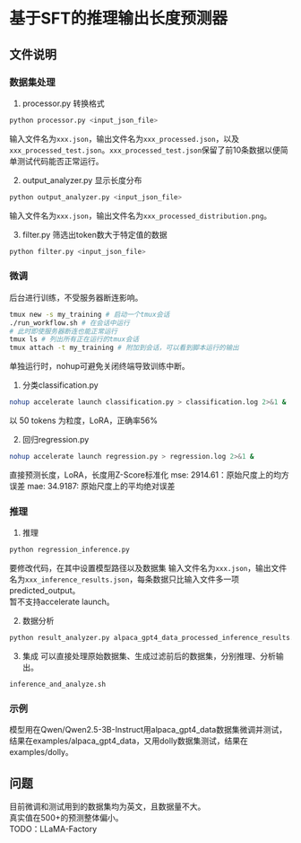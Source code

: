 # 基于SFT的推理输出长度预测器

## 文件说明

### 数据集处理
1. processor.py
转换格式
```sh
python processor.py <input_json_file>
```
输入文件名为`xxx.json`，输出文件名为`xxx_processed.json`，以及`xxx_processed_test.json`。`xxx_processed_test.json`保留了前10条数据以便简单测试代码能否正常运行。

2. output_analyzer.py
显示长度分布
```sh
python output_analyzer.py <input_json_file>
```
输入文件名为`xxx.json`，输出文件名为`xxx_processed_distribution.png`。

3. filter.py
筛选出token数大于特定值的数据
```sh
python filter.py <input_json_file>
```

### 微调
后台进行训练，不受服务器断连影响。  
```sh
tmux new -s my_training # 启动一个tmux会话
./run_workflow.sh # 在会话中运行
# 此时即使服务器断连也能正常运行
tmux ls # 列出所有正在运行的tmux会话
tmux attach -t my_training # 附加到会话，可以看到脚本运行的输出
```

单独运行时，nohup可避免关闭终端导致训练中断。  

1. 分类classification.py
```sh
nohup accelerate launch classification.py > classification.log 2>&1 &
```
以 50 tokens 为粒度，LoRA，正确率56%

2. 回归regression.py
```sh
nohup accelerate launch regression.py > regression.log 2>&1 &
```
直接预测长度，LoRA，长度用Z-Score标准化
mse: 2914.61：原始尺度上的均方误差
mae: 34.9187: 原始尺度上的平均绝对误差


### 推理
1. 推理
```sh
python regression_inference.py
```
要修改代码，在其中设置模型路径以及数据集
输入文件名为`xxx.json`，输出文件名为`xxx_inference_results.json`，每条数据只比输入文件多一项predicted_output。  
暂不支持accelerate launch。  

2. 数据分析
```sh
python result_analyzer.py alpaca_gpt4_data_processed_inference_results.json
```

3. 集成
可以直接处理原始数据集、生成过滤前后的数据集，分别推理、分析输出。
```
inference_and_analyze.sh
```
### 示例
模型用在Qwen/Qwen2.5-3B-Instruct用alpaca_gpt4_data数据集微调并测试，结果在examples/alpaca_gpt4_data，又用dolly数据集测试，结果在examples/dolly。
## 问题
目前微调和测试用到的数据集均为英文，且数据量不大。  
真实值在500+的预测整体偏小。  
TODO：LLaMA-Factory